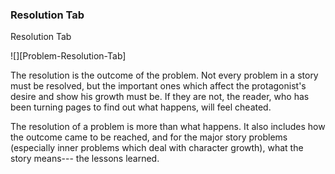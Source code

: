 ### Resolution Tab ###
Resolution Tab

![][Problem-Resolution-Tab]

The resolution is the outcome of the problem.  Not every problem in a story must be resolved, but the important ones which affect the protagonist's desire and show his growth must be.  If they are not, the reader, who has been turning pages to find out what happens, will feel cheated.

The resolution of a problem is more than what happens.  It also includes how the outcome came to be reached, and for the major story problems (especially inner problems which deal with character growth), what the story means--- the lessons learned.


